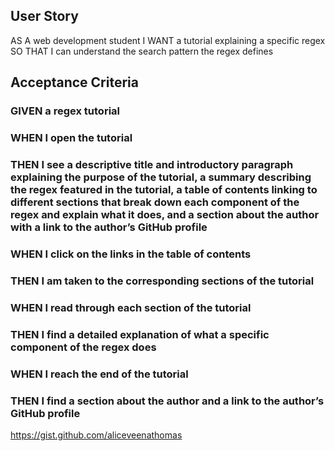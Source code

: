 ## User Story
AS A web development student I WANT a tutorial explaining a specific regex SO THAT I can understand the search pattern the regex defines

## Acceptance Criteria
### GIVEN a regex tutorial
### WHEN I open the tutorial
### THEN I see a descriptive title and introductory paragraph explaining the purpose of the tutorial, a summary describing the regex featured in the tutorial, a table of contents linking to different sections that break down each component of the regex and explain what it does, and a section about the author with a link to the author’s GitHub profile
### WHEN I click on the links in the table of contents
### THEN I am taken to the corresponding sections of the tutorial
### WHEN I read through each section of the tutorial
### THEN I find a detailed explanation of what a specific component of the regex does
### WHEN I reach the end of the tutorial
### THEN I find a section about the author and a link to the author’s GitHub profile
https://gist.github.com/aliceveenathomas
